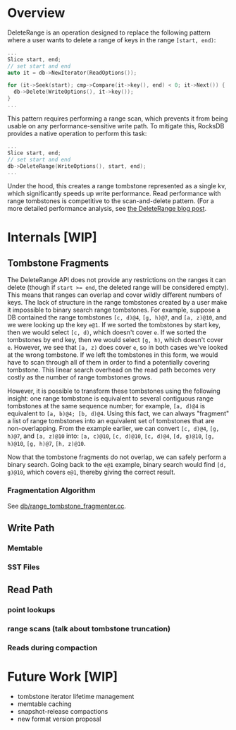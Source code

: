 # Overview

DeleteRange is an operation designed to replace the following pattern where a user wants to delete a range of keys in the range `[start, end)`:

```c++
...
Slice start, end;
// set start and end
auto it = db->NewIterator(ReadOptions());

for (it->Seek(start); cmp->Compare(it->key(), end) < 0; it->Next()) {
  db->Delete(WriteOptions(), it->key());
}
...
```
 
This pattern requires performing a range scan, which prevents it from being usable on any performance-sensitive write path. To mitigate this, RocksDB provides a native operation to perform this task:
```c++
...
Slice start, end;
// set start and end
db->DeleteRange(WriteOptions(), start, end);
...
```

Under the hood, this creates a range tombstone represented as a single kv, which significantly speeds up write performance. Read performance with range tombstones is competitive to the scan-and-delete pattern. (For a more detailed performance analysis, see [the DeleteRange blog post](https://rocksdb.org/blog/2018/11/21/delete-range.html).

# Internals [WIP]

## Tombstone Fragments

The DeleteRange API does not provide any restrictions on the ranges it can delete (though if `start >= end`, the deleted range will be considered empty). This means that ranges can overlap and cover wildly different numbers of keys. The lack of structure in the range tombstones created by a user make it impossible to binary search range tombstones. For example, suppose a DB contained the range tombstones `[c, d)@4`, `[g, h)@7`, and `[a, z)@10`, and we were looking up the key `e@1`. If we sorted the tombstones by start key, then we would select `[c, d)`, which doesn't cover `e`. If we sorted the tombstones by end key, then we would select `[g, h)`, which doesn't cover `e`. However, we see that `[a, z)` does cover `e`, so in both cases we've looked at the wrong tombstone. If we left the tombstones in this form, we would have to scan through all of them in order to find a potentially covering tombstone. This linear search overhead on the read path becomes very costly as the number of range tombstones grows.

However, it is possible to transform these tombstones using the following insight: one range tombstone is equivalent to several contiguous range tombstones at the same sequence number; for example, `[a, d)@4` is equivalent to `[a, b)@4; [b, d)@4`. Using this fact, we can always "fragment" a list of range tombstones into an equivalent set of tombstones that are non-overlapping. From the example earlier, we can convert `[c, d)@4`, `[g, h)@7`, and `[a, z)@10` into: `[a, c)@10`, `[c, d)@10`, `[c, d)@4`, `[d, g)@10`, `[g, h)@10`, `[g, h)@7`, `[h, z)@10`.

Now that the tombstone fragments do not overlap, we can safely perform a binary search. Going back to the `e@1` example, binary search would find `[d, g)@10`, which covers `e@1`, thereby giving the correct result.

### Fragmentation Algorithm

See [db/range_tombstone_fragmenter.cc](https://github.com/facebook/rocksdb/blob/master/db/range_tombstone_fragmenter.cc).

## Write Path
### Memtable
### SST Files

## Read Path
### point lookups
### range scans (talk about tombstone truncation)
### Reads during compaction

# Future Work [WIP]

- tombstone iterator lifetime management
- memtable caching
- snapshot-release compactions
- new format version proposal